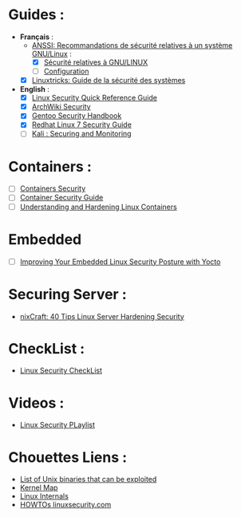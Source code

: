 # Guides :
- **Français** :
    * [ANSSI: Recommandations de sécurité relatives à un système GNU/Linux](https://www.ssi.gouv.fr/guide/recommandations-de-securite-relatives-a-un-systeme-gnulinux/) :
      + [x] [Sécurité relatives à GNU/LINUX](https://www.ssi.gouv.fr/uploads/IMG/pdf/NP_Linux_NoteTech_1_1.pdf)
      + [ ] [Configuration](https://www.ssi.gouv.fr/uploads/2015/10/NP_Linux_Configuration.pdf)
    * [x] [Linuxtricks: Guide de la sécurité des systèmes](https://www.linuxtricks.fr/wiki/guide-de-la-securite-des-systemes)

 - **English** :
    * [x] [Linux Security Quick Reference Guide](https://github.com/naf3a/notes/blob/master/Linux/Linux%20Security%20Quick%20Reference%20Guide.pdf)
    * [x] [ArchWiki Security](https://wiki.archlinux.org/index.php/security)
    * [x] [Gentoo Security Handbook](https://wiki.gentoo.org/wiki/Security_Handbook)
    * [x] [Redhat Linux 7 Security Guide](https://access.redhat.com/documentation/en-us/red_hat_enterprise_linux/7/html/security_guide/index)
    * [ ] [Kali : Securing and Monitoring](https://kali.training/lessons/7-securing-and-monitoring-kali/)

# Containers :
- [ ] [Containers Security](https://linuxcontainers.org/lxc/security/)
- [ ] [Container Security Guide](https://access.redhat.com/documentation/en-us/red_hat_enterprise_linux_atomic_host/7/html/container_security_guide/index)
- [ ] [Understanding and Hardening Linux Containers](https://www.nccgroup.trust/us/our-research/understanding-and-hardening-linux-containers/)

# Embedded
- [ ] [Improving Your Embedded Linux Security Posture with Yocto](https://www.nccgroup.trust/us/our-research/improving-your-embedded-linux-security-posture-with-yocto/)

# Securing Server :
- [nixCraft: 40 Tips Linux Server Hardening Security](https://www.cyberciti.biz/tips/linux-security.html)

# CheckList :
- [Linux Security CheckList](https://www.ucd.ie/t4cms/UCD%20Linux%20Security%20Checklist.pdf)

# Videos :
- [Linux Security PLaylist](https://www.youtube.com/playlist?list=PLAcZG2tMJuWT67HWWpUpp9OVdXpMVvdTa)

# Chouettes Liens :
- [List of Unix binaries that can be exploited](https://gtfobins.github.io/#)
- [Kernel Map](http://www.makelinux.net/kernel_map/)
- [Linux Internals](https://github.com/rmusser01/Infosec_Reference/blob/master/Draft/sysinternals.md#linux-internals)
- [HOWTOs linuxsecurity.com](http://www.linuxsecurity.com/content/section/9/161/)
